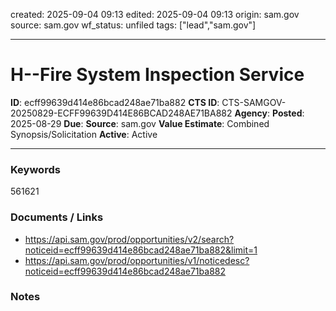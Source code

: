created: 2025-09-04 09:13
edited: 2025-09-04 09:13
origin: sam.gov
source: sam.gov
wf_status: unfiled
tags: ["lead","sam.gov"]

---

# H--Fire System Inspection Service

**ID**: ecff99639d414e86bcad248ae71ba882
**CTS ID**: CTS-SAMGOV-20250829-ECFF99639D414E86BCAD248AE71BA882
**Agency**: 
**Posted**: 2025-08-29
**Due**: 
**Source**: sam.gov
**Value Estimate**: Combined Synopsis/Solicitation
**Active**: Active

---

### Keywords
561621

### Documents / Links
- <https://api.sam.gov/prod/opportunities/v2/search?noticeid=ecff99639d414e86bcad248ae71ba882&limit=1>
- <https://api.sam.gov/prod/opportunities/v1/noticedesc?noticeid=ecff99639d414e86bcad248ae71ba882>

### Notes

